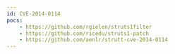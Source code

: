 ```yaml
---
id: CVE-2014-0114
pocs:
    - https://github.com/rgielen/struts1filter
    - https://github.com/ricedu/struts1-patch
    - https://github.com/aenlr/strutt-cve-2014-0114
---
```

